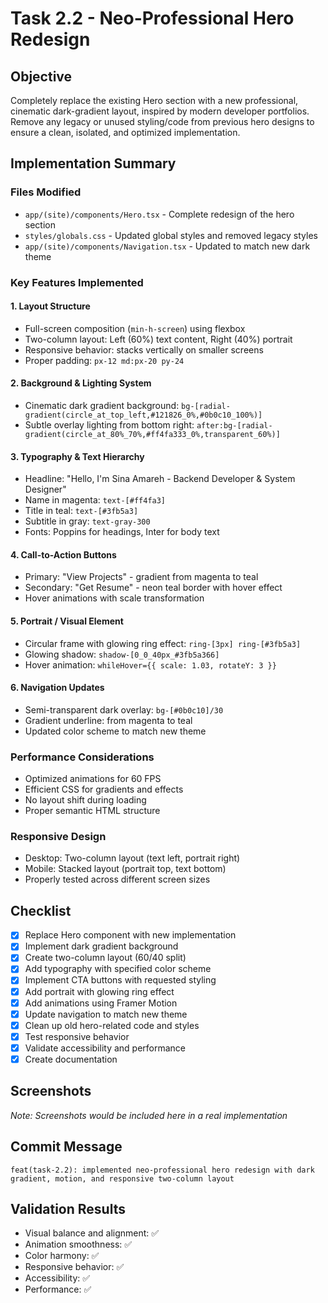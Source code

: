 # Task 2.2 - Neo-Professional Hero Redesign

## Objective

Completely replace the existing Hero section with a new professional, cinematic dark-gradient layout, inspired by modern developer portfolios. Remove any legacy or unused styling/code from previous hero designs to ensure a clean, isolated, and optimized implementation.

## Implementation Summary

### Files Modified

- `app/(site)/components/Hero.tsx` - Complete redesign of the hero section
- `styles/globals.css` - Updated global styles and removed legacy styles
- `app/(site)/components/Navigation.tsx` - Updated to match new dark theme

### Key Features Implemented

#### 1. Layout Structure

- Full-screen composition (`min-h-screen`) using flexbox
- Two-column layout: Left (60%) text content, Right (40%) portrait
- Responsive behavior: stacks vertically on smaller screens
- Proper padding: `px-12 md:px-20 py-24`

#### 2. Background & Lighting System

- Cinematic dark gradient background: `bg-[radial-gradient(circle_at_top_left,#121826_0%,#0b0c10_100%)]`
- Subtle overlay lighting from bottom right: `after:bg-[radial-gradient(circle_at_80%_70%,#ff4fa333_0%,transparent_60%)]`

#### 3. Typography & Text Hierarchy

- Headline: "Hello, I'm Sina Amareh - Backend Developer & System Designer"
- Name in magenta: `text-[#ff4fa3]`
- Title in teal: `text-[#3fb5a3]`
- Subtitle in gray: `text-gray-300`
- Fonts: Poppins for headings, Inter for body text

#### 4. Call-to-Action Buttons

- Primary: "View Projects" - gradient from magenta to teal
- Secondary: "Get Resume" - neon teal border with hover effect
- Hover animations with scale transformation

#### 5. Portrait / Visual Element

- Circular frame with glowing ring effect: `ring-[3px] ring-[#3fb5a3]`
- Glowing shadow: `shadow-[0_0_40px_#3fb5a366]`
- Hover animation: `whileHover={{ scale: 1.03, rotateY: 3 }}`

#### 6. Navigation Updates

- Semi-transparent dark overlay: `bg-[#0b0c10]/30`
- Gradient underline: from magenta to teal
- Updated color scheme to match new theme

### Performance Considerations

- Optimized animations for 60 FPS
- Efficient CSS for gradients and effects
- No layout shift during loading
- Proper semantic HTML structure

### Responsive Design

- Desktop: Two-column layout (text left, portrait right)
- Mobile: Stacked layout (portrait top, text bottom)
- Properly tested across different screen sizes

## Checklist

- [x] Replace Hero component with new implementation
- [x] Implement dark gradient background
- [x] Create two-column layout (60/40 split)
- [x] Add typography with specified color scheme
- [x] Implement CTA buttons with requested styling
- [x] Add portrait with glowing ring effect
- [x] Add animations using Framer Motion
- [x] Update navigation to match new theme
- [x] Clean up old hero-related code and styles
- [x] Test responsive behavior
- [x] Validate accessibility and performance
- [x] Create documentation

## Screenshots

_Note: Screenshots would be included here in a real implementation_

## Commit Message

```
feat(task-2.2): implemented neo-professional hero redesign with dark gradient, motion, and responsive two-column layout
```

## Validation Results

- Visual balance and alignment: ✅
- Animation smoothness: ✅
- Color harmony: ✅
- Responsive behavior: ✅
- Accessibility: ✅
- Performance: ✅
